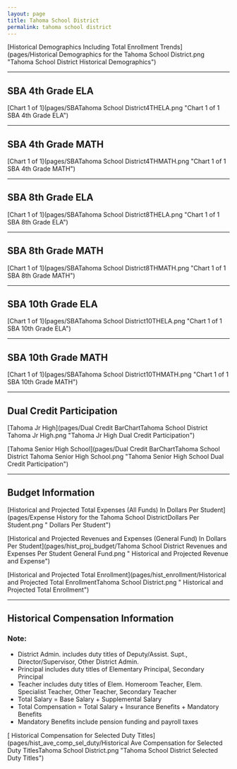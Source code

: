 ```yaml
---
layout: page
title: Tahoma School District
permalink: tahoma school district
---
```



[Historical Demographics Including Total Enrollment Trends](pages/Historical Demographics for the Tahoma School District.png "Tahoma School District Historical Demographics")

___

## SBA 4th Grade ELA

[Chart 1 of 1](pages/SBATahoma School District4THELA.png "Chart 1 of 1 SBA 4th Grade ELA")


___

## SBA 4th Grade MATH

[Chart 1 of 1](pages/SBATahoma School District4THMATH.png "Chart 1 of 1 SBA 4th Grade MATH")


___

## SBA 8th Grade ELA

[Chart 1 of 1](pages/SBATahoma School District8THELA.png "Chart 1 of 1 SBA 8th Grade ELA")


___

## SBA 8th Grade MATH

[Chart 1 of 1](pages/SBATahoma School District8THMATH.png "Chart 1 of 1 SBA 8th Grade MATH")


___

## SBA 10th Grade ELA

[Chart 1 of 1](pages/SBATahoma School District10THELA.png "Chart 1 of 1 SBA 10th Grade ELA")


___

## SBA 10th Grade MATH

[Chart 1 of 1](pages/SBATahoma School District10THMATH.png "Chart 1 of 1 SBA 10th Grade MATH")


___

## Dual Credit Participation

[Tahoma Jr High](pages/Dual Credit BarChartTahoma School District Tahoma Jr High.png "Tahoma Jr High Dual Credit Participation")

[Tahoma Senior High School](pages/Dual Credit BarChartTahoma School District Tahoma Senior High School.png "Tahoma Senior High School Dual Credit Participation")


___

## Budget Information

[Historical and Projected Total Expenses (All Funds) In Dollars Per Student](pages/Expense History for the Tahoma School DistrictDollars Per Student.png " Dollars Per Student")

[Historical and Projected Revenues and Expenses (General Fund) In Dollars Per Student](pages/hist_proj_budget/Tahoma School District Revenues and Expenses Per Student General Fund.png " Historical and Projected Revenue and Expense")

[Historical and Projected Total Enrollment](pages/hist_enrollment/Historical and Projected Total EnrollmentTahoma School District.png " Historical and Projected Total Enrollment")


___

## Historical Compensation Information
### Note:
- District Admin. includes duty titles of Deputy/Assist. Supt., Director/Supervisor, Other District Admin.
- Principal includes duty titles of Elementary Principal, Secondary Principal
- Teacher includes duty titles of Elem. Homeroom Teacher, Elem. Specialist Teacher, Other Teacher, Secondary Teacher
- Total Salary = Base Salary + Supplemental Salary
- Total Compensation = Total Salary + Insurance Benefits + Mandatory Benefits
- Mandatory Benefits include pension funding and payroll taxes

[ Historical Compensation for Selected Duty Titles](pages/hist_ave_comp_sel_duty/Historical Ave Compensation for Selected Duty TitlesTahoma School District.png "Tahoma School District Selected Duty Titles")

